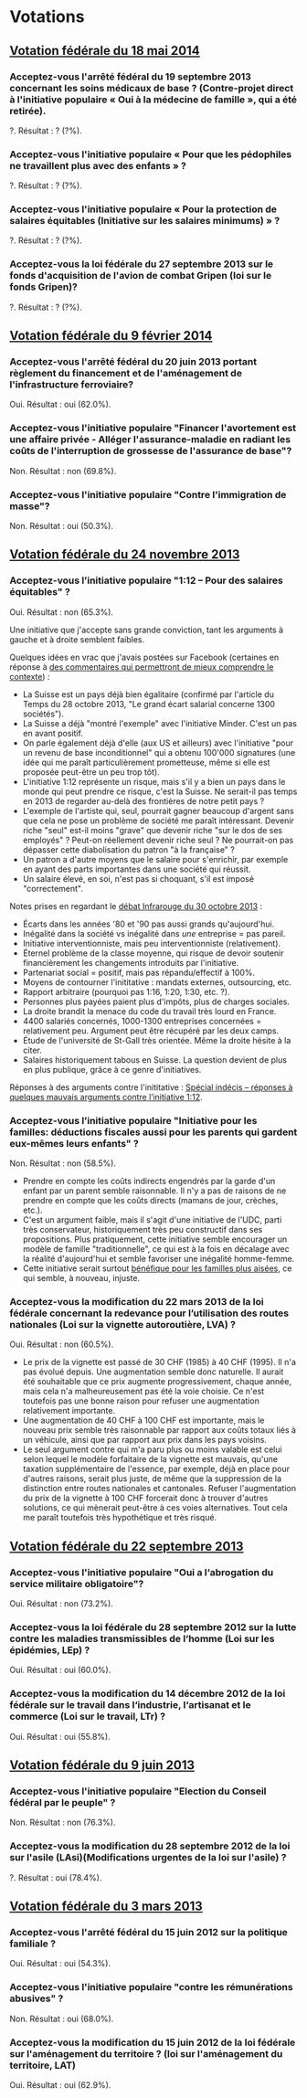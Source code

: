 # Votations

## [Votation fédérale du 18 mai 2014](http://www.bk.admin.ch/themen/pore/va/20140518/index.html?lang=fr)

### Acceptez-vous l'arrêté fédéral du 19 septembre 2013 concernant les soins médicaux de base ? (Contre-projet direct à l'initiative populaire « Oui à la médecine de famille », qui a été retirée).

?. Résultat : ? (?%).

### Acceptez-vous l'initiative populaire « Pour que les pédophiles ne travaillent plus avec des enfants » ?

?. Résultat : ? (?%).

### Acceptez-vous l'initiative populaire « Pour la protection de salaires équitables (Initiative sur les salaires minimums) » ?

?. Résultat : ? (?%).

### Acceptez-vous la loi fédérale du 27 septembre 2013 sur le fonds d'acquisition de l'avion de combat Gripen (loi sur le fonds Gripen)?

?. Résultat : ? (?%).

## [Votation fédérale du 9 février 2014](http://www.bk.admin.ch/themen/pore/va/20140209/index.html?lang=fr)

### Acceptez-vous l'arrêté fédéral du 20 juin 2013 portant règlement du financement et de l'aménagement de l'infrastructure ferroviaire?

Oui. Résultat : oui (62.0%).

### Acceptez-vous l'initiative populaire "Financer l'avortement est une affaire privée - Alléger l'assurance-maladie en radiant les coûts de l'interruption de grossesse de l'assurance de base"?

Non. Résultat : non (69.8%).

### Acceptez-vous l'initiative populaire "Contre l'immigration de masse"?

Non. Résultat : oui (50.3%).

## [Votation fédérale du 24 novembre 2013](http://www.bk.admin.ch/themen/pore/va/20131124/index.html?lang=fr)

### Acceptez-vous l’initiative populaire "1:12 – Pour des salaires équitables" ?

Oui. Résultat : non (65.3%).

Une initiative que j'accepte sans grande conviction, tant les arguments à gauche et à droite semblent faibles.

Quelques idées en vrac que j'avais postées sur Facebook (certaines en réponse à [des commentaires qui permettront de mieux comprendre le contexte](https://www.facebook.com/obruchez/posts/10151660384117056)) :

- La Suisse est un pays déjà bien égalitaire (confirmé par l'article du Temps du 28 octobre 2013, "Le grand écart salarial concerne 1300 sociétés").
- La Suisse a déjà "montré l'exemple" avec l'initiative Minder. C'est un pas en avant positif.
- On parle également déjà d'elle (aux US et ailleurs) avec l'initiative "pour un revenu de base inconditionnel" qui a obtenu 100'000 signatures (une idée qui me paraît particulièrement prometteuse, même si elle est proposée peut-être un peu trop tôt).
- L'initiative 1:12 représente un risque, mais s'il y a bien un pays dans le monde qui peut prendre ce risque, c'est la Suisse. Ne serait-il pas temps en 2013 de regarder au-delà des frontières de notre petit pays ?
- L'exemple de l'artiste qui, seul, pourrait gagner beaucoup d'argent sans que cela ne pose un problème de société me paraît intéressant. Devenir riche "seul" est-il moins "grave" que devenir riche "sur le dos de ses employés" ? Peut-on réellement devenir riche seul ? Ne pourrait-on pas dépasser cette diabolisation du patron "à la française" ?
- Un patron a d'autre moyens que le salaire pour s'enrichir, par exemple en ayant des parts importantes dans une société qui réussit.
- Un salaire élevé, en soi, n'est pas si choquant, s'il est imposé "correctement".

Notes prises en regardant le [débat Infrarouge du 30 octobre 2013](http://www.infrarouge.ch/ir/2038-special-votation-ndash-plafonner-salaires-suisse) :

- Écarts dans les années '80 et '90 pas aussi grands qu'aujourd'hui.
- Inégalité dans la société vs inégalité dans *une* entreprise = pas pareil.
- Initiative interventionniste, mais peu interventionniste (relativement).
- Éternel problème de la classe moyenne, qui risque de devoir soutenir financièrement les changements introduits par l'initiative.
- Partenariat social = positif, mais pas répandu/effectif à 100%.
- Moyens de contourner l'inititative : mandats externes, outsourcing, etc.
- Rapport arbitraire (pourquoi pas 1:16, 1:20, 1:30, etc. ?).
- Personnes plus payées paient plus d'impôts, plus de charges sociales.
- La droite brandit la menace du code du travail très lourd en France.
- 4400 salariés concernés, 1000-1300 entreprises concernées = relativement peu. Argument peut être récupéré par les deux camps.
- Étude de l'université de St-Gall très orientée. Même la droite hésite à la citer.
- Salaires historiquement tabous en Suisse. La question devient de plus en plus publique, grâce à ce genre d'initiatives.

Réponses à des arguments contre l'inititative : [Spécial indécis – réponses à quelques mauvais arguments contre l’initiative 1:12](http://www.benoitgaillard.ch/?p=291).

### Acceptez-vous l’initiative populaire "Initiative pour les familles: déductions fiscales aussi pour les parents qui gardent eux-mêmes leurs enfants" ?

Non. Résultat : non (58.5%).

- Prendre en compte les coûts indirects engendrés par la garde d'un enfant par un parent semble raisonnable. Il n'y a pas de raisons de ne prendre en compte que les coûts directs (mamans de jour, crèches, etc.).
- C'est un argument faible, mais il s'agit d'une initiative de l'UDC, parti très conservateur, historiquement très peu constructif dans ses propositions. Plus pratiquement, cette initiative semble encourager un modèle de famille "traditionnelle", ce qui est à la fois en décalage avec la réalité d'aujourd'hui et semble favoriser une inégalité homme-femme.
- Cette initiative serait surtout [bénéfique pour les familles plus aisées](http://www.hebdo.ch/les-blogs/dessemontet-pierre-la-suisse-%C3%A0-10-millions-dhabitants/initiative-pour-les-familles-mais), ce qui semble, à nouveau, injuste.

### Acceptez-vous la modification du 22 mars 2013 de la loi fédérale concernant la redevance pour l’utilisation des routes nationales (Loi sur la vignette autoroutière, LVA) ?

Oui. Résultat : non (60.5%).

- Le prix de la vignette est passé de 30 CHF (1985) à 40 CHF (1995). Il n'a pas évolué depuis. Une augmentation semble donc naturelle. Il aurait été souhaitable que ce prix augmente progressivement, chaque année, mais cela n'a malheureusement pas été la voie choisie. Ce n'est toutefois pas une bonne raison pour refuser une augmentation relativement importante.
- Une augmentation de 40 CHF à 100 CHF est importante, mais le nouveau prix semble très raisonnable par rapport aux coûts totaux liés à un véhicule, ainsi que par rapport aux prix dans les pays voisins.
- Le seul argument contre qui m'a paru plus ou moins valable est celui selon lequel le modèle forfaitaire de la vignette est mauvais, qu'une taxation supplémentaire de l'essence, par exemple, déjà en place pour d'autres raisons, serait plus juste, de même que la suppression de la distinction entre routes nationales et cantonales. Refuser l'augmentation du prix de la vignette à 100 CHF forcerait donc à trouver d'autres solutions, ce qui mènerait peut-être à ces voies alternatives. Tout cela me paraît toutefois très hypothétique et très risqué.

## [Votation fédérale du 22 septembre 2013](http://www.bk.admin.ch/themen/pore/va/20130922/index.html?lang=fr)

### Acceptez-vous l'initiative populaire "Oui a l‘abrogation du service militaire obligatoire"? 

Oui. Résultat : non (73.2%).

### Acceptez-vous la loi fédérale du 28 septembre 2012 sur la lutte contre les maladies transmissibles de l‘homme (Loi sur les épidémies, LEp) ?

Oui. Résultat : oui (60.0%).

### Acceptez-vous la modification du 14 décembre 2012 de la loi fédérale sur le travail dans l‘industrie, l‘artisanat et le commerce (Loi sur le travail, LTr) ?

Oui. Résultat : oui (55.8%).

## [Votation fédérale du 9 juin 2013](http://www.bk.admin.ch/themen/pore/va/20130609/index.html?lang=fr)

### Acceptez-vous l'initiative populaire "Election du Conseil fédéral par le peuple" ?

Non. Résultat : non (76.3%).

### Acceptez-vous la modification du 28 septembre 2012 de la loi sur l'asile (LAsi)(Modifications urgentes de la loi sur l'asile) ?

?. Résultat : oui (78.4%).

## [Votation fédérale du 3 mars 2013](http://www.bk.admin.ch/themen/pore/va/03032013/index.html?lang=fr)

### Acceptez-vous l'arrêté fédéral du 15 juin 2012 sur la politique familiale ?

Oui. Résultat : oui (54.3%).

### Acceptez-vous l'initiative populaire "contre les rémunérations abusives" ?

Non. Résultat : oui (68.0%).

### Acceptez-vous la modification du 15 juin 2012 de la loi fédérale sur l'aménagement du territoire ? (loi sur l'aménagement du territoire, LAT)

Oui. Résultat : oui (62.9%).
